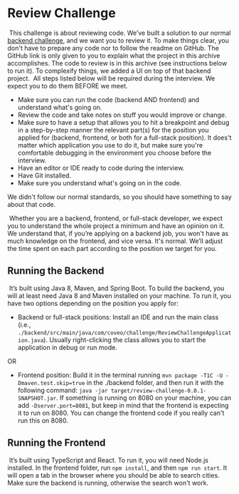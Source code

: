 # Review Challenge
​
This challenge is about reviewing code. We’ve built a solution to our normal [backend challenge](https://github.com/coveo/backend-coding-challenge), and we want you to review it. To make things clear, you don't have to prepare any code nor to follow the readme on GitHub. The GitHub link is only given to you to explain what the project in this archive accomplishes. The code to review is in this archive (see instructions below to run it). To complexify things, we added a UI on top of that backend project.
​
All steps listed below will be required during the interview. We expect you to do them BEFORE we meet.
​
-   Make sure you can run the code (backend AND frontend) and understand what's going on.
-   Review the code and take notes on stuff you would improve or change.
-   Make sure to have a setup that allows you to hit a breakpoint and debug in a step-by-step manner the relevant part(s) for the position you applied for (backend, frontend, or both for a full-stack position). It does't matter which application you use to do it, but make sure you're comfortable debugging in the environment you choose before the interview.
-   Have an editor or IDE ready to code during the interview.
-   Have Git installed.
-   Make sure you understand what's going on in the code.

We didn't follow our normal standards, so you should have something to say about that code.

​
Whether you are a backend, frontend, or full-stack developer, we expect you to understand the whole project a minimum and have an opinion on it. We understand that, if you’re applying on a backend job, you won't have as much knowledge on the frontend, and vice versa. It's normal. We’ll adjust the time spent on each part according to the position we target for you.
​
## Running the Backend
​
It’s built using Java 8, Maven, and Spring Boot. To build the backend, you will at least need Java 8 and Maven installed on your machine. To run it, you have two options depending on the position you apply for:
​
-   Backend or full-stack positions: Install an IDE and run the main class (i.e., `./backend/src/main/java/com/coveo/challenge/ReviewChallengeApplication.java`). Usually right-clicking the class allows you to start the application in debug or run mode.

OR
​
-   Frontend position: Build it in the terminal running `mvn package -T1C -U -Dmaven.test.skip=true` in the ./backend folder, and then run it with the following command: `java -jar target/review-challenge-0.0.1-SNAPSHOT.jar`. If something is running on 8080 on your machine, you can add `-Dserver.port=8081`, but keep in mind that the frontend is expecting it to run on 8080. You can change the frontend code if you really can't run this on 8080.
​
## Running the Frontend
​
It’s built using TypeScript and React. To run it, you will need Node.js installed. In the frontend folder, run `npm install`, and then `npm run start`. It will open a tab in the browser where you should be able to search cities. Make sure the backend is running, otherwise the search won't work.